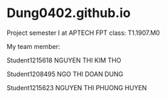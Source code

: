 # Dung0402.github.io
Project semester I at APTECH FPT class: T1.1907.M0

My team member:

Student1215618
NGUYEN THI KIM THO

Student1208495
NGO THI DOAN DUNG

Student1215623
NGUYEN THI PHUONG HUYEN
